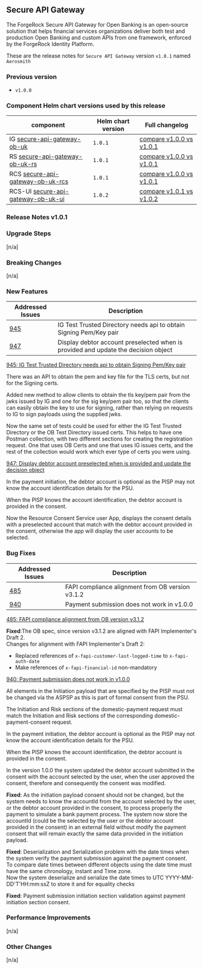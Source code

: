[//]: # (<details>)

[//]: # (<summary>Release Notes v1.0.1</summary>)

[//]: # (<!-- always an empty line before table -->)

## Secure API Gateway

The ForgeRock Secure API Gateway for Open Banking is an open-source solution that helps financial services organizations deliver both test and production Open Banking and custom APIs from one framework, enforced by the ForgeRock Identity Platform.

These are the release notes for `Secure API Gateway` version `v1.0.1` named `Aerosmith`

### Previous version
- `v1.0.0`

### Component Helm chart versions used by this release
| component                                                                                             | Helm chart version | Full changelog                                                                                                       |
|-------------------------------------------------------------------------------------------------------|--------------------|----------------------------------------------------------------------------------------------------------------------|
| IG [secure-api-gateway-ob-uk](https://github.com/SecureApiGateway/secure-api-gateway-ob-uk)           | `1.0.1`            | [compare v1.0.0 vs v1.0.1](https://github.com/SecureApiGateway/secure-api-gateway-ob-uk/compare/v1.0.0...v1.0.1)     |
| RS [secure-api-gateway-ob-uk-rs](https://github.com/SecureApiGateway/secure-api-gateway-ob-uk-rs)     | `1.0.1`            | [compare v1.0.0 vs v1.0.1](https://github.com/SecureApiGateway/secure-api-gateway-ob-uk-rs/compare/v1.0.0...v1.0.1)  |
| RCS [secure-api-gateway-ob-uk-rcs](https://github.com/SecureApiGateway/secure-api-gateway-ob-uk-rcs)  | `1.0.1`            | [compare v1.0.0 vs v1.0.1](https://github.com/SecureApiGateway/secure-api-gateway-ob-uk-rcs/compare/v1.0.0...v1.0.1) |
| RCS-UI [secure-api-gateway-ob-uk-ui](https://github.com/SecureApiGateway/secure-api-gateway-ob-uk-ui) | `1.0.2`            | [compare v1.0.1 vs v1.0.2](https://github.com/SecureApiGateway/secure-api-gateway-ob-uk-ui/compare/v1.0.1...v1.0.2)  | 

### Release Notes v1.0.1

### Upgrade Steps
[n/a]

### Breaking Changes
[n/a]

### New Features

| Addressed Issues                                                       | Description                                                                        | 
|------------------------------------------------------------------------|------------------------------------------------------------------------------------|
| [945](https://github.com/secureapigateway/secureapigateway/issues/945) | IG Test Trusted Directory needs api to obtain Signing Pem/Key pair                 |
| [947](https://github.com/secureapigateway/secureapigateway/issues/947) | Display debtor account preselected when is provided and update the decision object |


[945: IG Test Trusted Directory needs api to obtain Signing Pem/Key pair](https://github.com/secureapigateway/secureapigateway/issues/945)

There was an API to obtain the pem and key file for the TLS certs, but not for the Signing certs.

Added new method to allow clients to obtain the tls key/pem pair from the jwks issued by IG and one for the sig key/pem pair too, so that the clients can easily obtain the key to use for signing, rather than relying on requests to IG to sign payloads using the supplied jwks.

Now the same set of tests could be used for either the IG Test Trusted Directory or the OB Test Directory issued certs.
This helps to have one Postman collection, with two different sections for creating the registration request.
One that uses OB Certs and one that uses IG issues certs, and the rest of the collection would work which ever type of certs you were using.

[947: Display debtor account preselected when is provided and update the decision object](https://github.com/secureapigateway/secureapigateway/issues/947)

In the payment initiation, the debtor account is optional as the PISP may not know the account
identification details for the PSU.

When the PISP knows the account identification, the debtor account is provided in the consent.

Now the Resource Consent Service user App, displays the consent details with a preselected
account that match with the debtor account provided in the consent, otherwise the app will display the
user accounts to be selected.

### Bug Fixes

| Addressed Issues                                                       | Description                                      | 
|------------------------------------------------------------------------|--------------------------------------------------|
| [485](https://github.com/secureapigateway/secureapigateway/issues/485) | FAPI compliance alignment from OB version v3.1.2 |
| [940](https://github.com/secureapigateway/secureapigateway/issues/940) | Payment submission does not work in v1.0.0       |

[485: FAPI compliance alignment from OB version v3.1.2](https://github.com/secureapigateway/secureapigateway/issues/485)

**Fixed**:The OB spec, since version v3.1.2 are aligned with FAPI Implementer's Draft 2.<br>
Changes for alignment with FAPI Implementer's Draft 2:
- Replaced references of `x-fapi-customer-last-logged-time` to `x-fapi-auth-date`
- Make references of `x-fapi-financial-id` non-mandatory

[940: Payment submission does not work in v1.0.0](https://github.com/secureapigateway/secureapigateway/issues/940)

All elements in the Initiation payload that are specified by the PISP must not be changed via the ASPSP as this is part of formal consent from the PSU.

The Initiation and Risk sections of the domestic-payment request must match the Initiation and Risk sections of the corresponding domestic-payment-consent request.

In the payment initiation, the debtor account is optional as the PISP may not know the account
identification details for the PSU.

When the PISP knows the account identification, the debtor account is provided in the consent.

In the version 1.0.0 the system updated the debtor account submitted in the consent with the account selected by the user,
when the user approved the consent, therefore and consequently the consent was modified.

**Fixed**: As the initiation payload consent should not be changed, but the system needs to know the accountId from the account
selected by the user, or the debtor account provided in the consent, to process properly the payment to simulate a bank payment process.
The system now store the accountId (could be the selected by the user or the debtor account provided in the consent)
in an external field without modify the payment consent that will remain exactly the same data provided in the initiation payload.

**Fixed**: Deserialization and Serialization problem with the date times when the system verify the payment submission against the payment consent.<br>
To compare date times between different objects using the date time must have the same chronology, instant and Time zone.<br>Now the system deserialize and serialize the date times to UTC YYYY-MM-DD'T'HH:mm:ssZ to store it and for equality checks

**Fixed**: Payment submission initiation section validation against payment initiation section consent.

### Performance Improvements
[n/a]

### Other Changes
[n/a]

[//]: # (</details>)